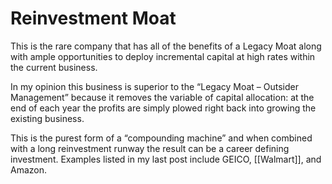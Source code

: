 # Reinvestment Moat
This is the rare company that has all of the benefits of a Legacy Moat along with ample opportunities to deploy incremental capital at high rates within the current business. 

In my opinion this business is superior to the “Legacy Moat – Outsider Management” because it removes the variable of capital allocation: at the end of each year the profits are simply plowed right back into growing the existing business. 

This is the purest form of a “compounding machine” and when combined with a long reinvestment runway the result can be a career defining investment. Examples listed in my last post include GEICO, [[Walmart]], and Amazon.